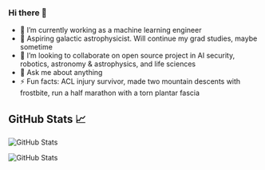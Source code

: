 ### Hi there 👋

<!--
**salmanhiro/salmanhiro** is a ✨ _special_ ✨ repository because its `README.md` (this file) appears on your GitHub profile.

Here are some ideas to get you started:

- 🔭 I’m currently working on ...
- 🌱 I’m currently learning ...
- 👯 I’m looking to collaborate on ...
- 🤔 I’m looking for help with ...
- 💬 Ask me about ...
- 📫 How to reach me: ...
- 😄 Pronouns: ...
- ⚡ Fun fact: ...
-->

- 🔭 I’m currently working as a machine learning engineer
- 🌱 Aspiring galactic astrophysicist. Will continue my grad studies, maybe sometime
- 👯 I’m looking to collaborate on open source project in AI security, robotics, astronomy & astrophysics, and life sciences
- 💬 Ask me about anything
- ⚡ Fun facts: ACL injury survivor, made two mountain descents with frostbite, run a half marathon with a torn plantar fascia


## GitHub Stats 📈
![GitHub Stats](https://github-readme-stats.vercel.app/api/top-langs/?username=salmanhiro&layout=compact&theme=radical)

![GitHub Stats](https://github-readme-stats.vercel.app/api?username=salmanhiro&show_icons=true&theme=radical)
